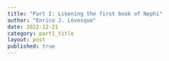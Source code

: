 ```yaml
---
title: "Part I: Likening the first book of Nephi"
author: "Enrico J. Lévesque"
date: 2022-12-21
category: part1_title
layout: post
published: true
---
```


